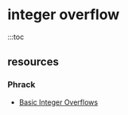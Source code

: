 # integer overflow

:::toc

## resources

### Phrack

- <a href="http://phrack.org/issues/60/10.html#article">Basic Integer Overflows</a>